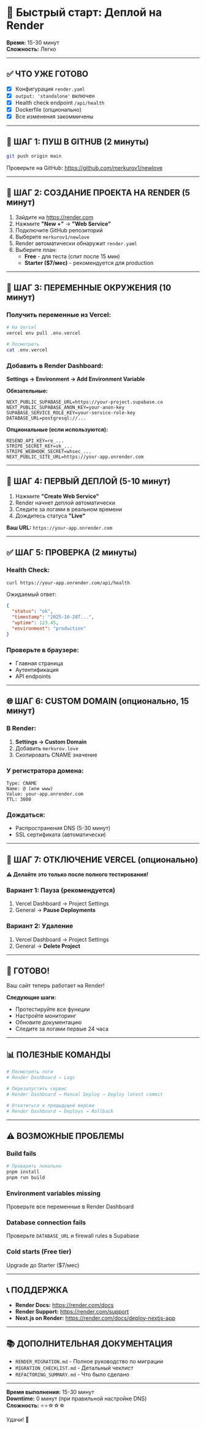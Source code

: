 # 🚀 Быстрый старт: Деплой на Render

**Время:** 15-30 минут  
**Сложность:** Легко

---

## ✅ ЧТО УЖЕ ГОТОВО

- [x] Конфигурация `render.yaml`
- [x] `output: 'standalone'` включен
- [x] Health check endpoint `/api/health`
- [x] Dockerfile (опционально)
- [x] Все изменения закоммичены

---

## 📝 ШАГ 1: ПУШ В GITHUB (2 минуты)

```bash
git push origin main
```

Проверьте на GitHub: https://github.com/merkurov1/newlove

---

## 🎯 ШАГ 2: СОЗДАНИЕ ПРОЕКТА НА RENDER (5 минут)

1. Зайдите на https://render.com
2. Нажмите **"New +"** → **"Web Service"**
3. Подключите GitHub репозиторий
4. Выберите `merkurov1/newlove`
5. Render автоматически обнаружит `render.yaml`
6. Выберите план:
   - **Free** - для теста (спит после 15 мин)
   - **Starter ($7/мес)** - рекомендуется для production

---

## 🔐 ШАГ 3: ПЕРЕМЕННЫЕ ОКРУЖЕНИЯ (10 минут)

### Получить переменные из Vercel:

```bash
# На Vercel
vercel env pull .env.vercel

# Посмотреть
cat .env.vercel
```

### Добавить в Render Dashboard:

**Settings → Environment → Add Environment Variable**

**Обязательные:**
```
NEXT_PUBLIC_SUPABASE_URL=https://your-project.supabase.co
NEXT_PUBLIC_SUPABASE_ANON_KEY=your-anon-key
SUPABASE_SERVICE_ROLE_KEY=your-service-role-key
DATABASE_URL=postgresql://...
```

**Опциональные (если используются):**
```
RESEND_API_KEY=re_...
STRIPE_SECRET_KEY=sk_...
STRIPE_WEBHOOK_SECRET=whsec_...
NEXT_PUBLIC_SITE_URL=https://your-app.onrender.com
```

---

## 🚀 ШАГ 4: ПЕРВЫЙ ДЕПЛОЙ (5-10 минут)

1. Нажмите **"Create Web Service"**
2. Render начнет деплой автоматически
3. Следите за логами в реальном времени
4. Дождитесь статуса **"Live"**

**Ваш URL:** `https://your-app.onrender.com`

---

## ✅ ШАГ 5: ПРОВЕРКА (2 минуты)

### Health Check:
```bash
curl https://your-app.onrender.com/api/health
```

Ожидаемый ответ:
```json
{
  "status": "ok",
  "timestamp": "2025-10-28T...",
  "uptime": 123.45,
  "environment": "production"
}
```

### Проверьте в браузере:
- Главная страница
- Аутентификация
- API endpoints

---

## 🌐 ШАГ 6: CUSTOM DOMAIN (опционально, 15 минут)

### В Render:
1. **Settings → Custom Domain**
2. Добавить `merkurov.love`
3. Скопировать CNAME значение

### У регистратора домена:
```
Type: CNAME
Name: @ (или www)
Value: your-app.onrender.com
TTL: 3600
```

### Дождаться:
- Распространения DNS (5-30 минут)
- SSL сертификата (автоматически)

---

## 🔄 ШАГ 7: ОТКЛЮЧЕНИЕ VERCEL (опционально)

**⚠️ Делайте это только после полного тестирования!**

### Вариант 1: Пауза (рекомендуется)
1. Vercel Dashboard → Project Settings
2. General → **Pause Deployments**

### Вариант 2: Удаление
1. Vercel Dashboard → Project Settings
2. General → **Delete Project**

---

## 🎉 ГОТОВО!

Ваш сайт теперь работает на Render!

**Следующие шаги:**
- Протестируйте все функции
- Настройте мониторинг
- Обновите документацию
- Следите за логами первые 24 часа

---

## 📊 ПОЛЕЗНЫЕ КОМАНДЫ

```bash
# Посмотреть логи
# Render Dashboard → Logs

# Перезапустить сервис
# Render Dashboard → Manual Deploy → Deploy latest commit

# Откатиться к предыдущей версии
# Render Dashboard → Deploys → Rollback
```

---

## ⚠️ ВОЗМОЖНЫЕ ПРОБЛЕМЫ

### Build fails
```bash
# Проверить локально
pnpm install
pnpm run build
```

### Environment variables missing
Проверьте все переменные в Render Dashboard

### Database connection fails
Проверьте `DATABASE_URL` и firewall rules в Supabase

### Cold starts (Free tier)
Upgrade до Starter ($7/мес)

---

## 📞 ПОДДЕРЖКА

- **Render Docs:** https://render.com/docs
- **Render Support:** https://render.com/support
- **Next.js on Render:** https://render.com/docs/deploy-nextjs-app

---

## 📚 ДОПОЛНИТЕЛЬНАЯ ДОКУМЕНТАЦИЯ

- `RENDER_MIGRATION.md` - Полное руководство по миграции
- `MIGRATION_CHECKLIST.md` - Детальный чеклист
- `REFACTORING_SUMMARY.md` - Что было сделано

---

**Время выполнения:** 15-30 минут  
**Downtime:** 0 минут (при правильной настройке DNS)  
**Сложность:** ⭐⭐☆☆☆

Удачи! 🚀
